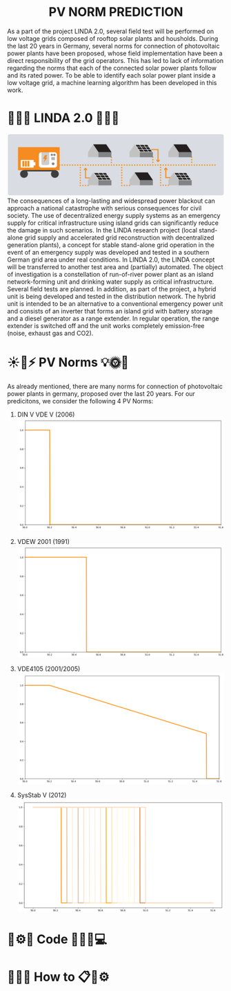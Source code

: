 <h1 align="center">PV NORM PREDICTION</h1>
<p align="center">
</p>

As a part of the project LINDA 2.0, several field test will be performed on low voltage grids composed of rooftop solar plants and housholds. During the last 20 years in Germany, several norms for connection of photovoltaic power plants have been proposed, whose field implementation have been a direct responsibility of the grid operators. This has led to lack of information regarding the norms that each of the connected solar power plants follow and its rated power. To be able to identify each solar power plant inside a low voltage grid, a machine learning algorithm has been developed in this work. 


# 🚀🔬😎 LINDA 2.0 🔎🔆🔋

![LINDA 2.0](Photos/Linda.png)
The consequences of a long-lasting and widespread power blackout can approach a national catastrophe with serious consequences for civil society. The use of decentralized energy supply systems as an emergency supply for critical infrastructure using island grids can significantly reduce the damage in such scenarios. In the LINDA research project (local stand-alone grid supply and accelerated grid reconstruction with decentralized generation plants), a concept for stable stand-alone grid operation in the event of an emergency supply was developed and tested in a southern German grid area under real conditions. In LINDA 2.0, the LINDA concept will be transferred to another test area and (partially) automated. The object of investigation is a constellation of run-of-river power plant as an island network-forming unit and drinking water supply as critical infrastructure. Several field tests are planned. In addition, as part of the project, a hybrid unit is being developed and tested in the distribution network. The hybrid unit is intended to be an alternative to a conventional emergency power unit and consists of an inverter that forms an island grid with battery storage and a diesel generator as a range extender. In regular operation, the range extender is switched off and the unit works completely emission-free (noise, exhaust gas and CO2).

# ☀️🔋⚡ PV Norms  💡🌞🔌

As already mentioned, there are many norms for connection of photovoltaic power plants in germany, proposed over the last 20 years. For our predicitons, we consider the following 4 PV Norms: 

1. DIN V VDE V (2006)
![LINDA 2.0](Photos/2.png)

2. VDEW 2001 (1991)
![LINDA 2.0](Photos/4.png)

3. VDE4105 (2001/2005)
![LINDA 2.0](Photos/1.png)

4. SysStab V (2012)
![LINDA 2.0](Photos/3.png)



# 🤖⚙️🔧 Code 🦾👩‍💻💻


# 📝🧾📂 How to 📋📕⚙️

